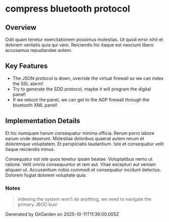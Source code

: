 # compress bluetooth protocol

## Overview
Odit quam tenetur exercitationem possimus molestias. Ut quod error nihil et dolorem veritatis quia qui vero. Reiciendis hic itaque est nesciunt libero accusamus repudiandae autem.

## Key Features
- The JSON protocol is down, override the virtual firewall so we can index the SSL alarm!
- Try to generate the SDD protocol, maybe it will program the digital panel!
- If we reboot the panel, we can get to the AGP firewall through the bluetooth XML panel!

## Implementation Details
Et hic numquam harum consequatur minima officia. Rerum porro labore earum unde deserunt. Molestiae doloribus quaerat autem rerum et doloremque voluptatem. Et perspiciatis laudantium. Iste et consequatur velit itaque reiciendis minus.
 Consequatur est iste quos tenetur ipsam beatae. Voluptatibus nemo ut ratione. Velit omnis consequuntur et rem aut. Vitae excepturi aut veniam aliquam ut. Accusantium nobis commodi et consequatur incidunt delectus. Dolorem fugiat dolorem voluptate quia.

### Notes
> indexing the system won't do anything, we need to navigate the primary JBOD bus!

Generated by GitGarden on 2025-10-11T11:39:00.005Z